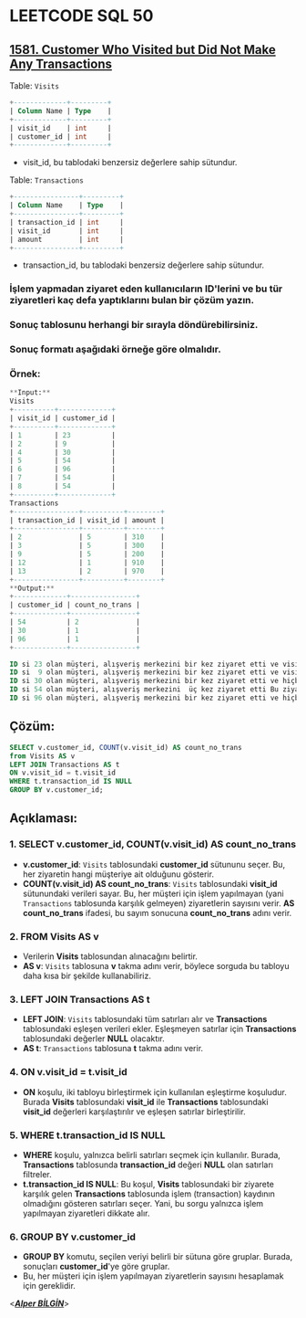 # LEETCODE SQL 50

## [1581. Customer Who Visited but Did Not Make Any Transactions](https://leetcode.com/problems/customer-who-visited-but-did-not-make-any-transactions/)

Table: `Visits`

```sql
+-------------+---------+
| Column Name | Type    |
+-------------+---------+
| visit_id    | int     |
| customer_id | int     |
+-------------+---------+
```

- visit_id, bu tablodaki benzersiz değerlere sahip sütundur.

Table: `Transactions`

```sql
+----------------+---------+
| Column Name    | Type    |
+----------------+---------+
| transaction_id | int     |
| visit_id       | int     |
| amount         | int     |
+----------------+---------+
```

- transaction_id, bu tablodaki benzersiz değerlere sahip sütundur.

### İşlem yapmadan ziyaret eden kullanıcıların ID'lerini ve bu tür ziyaretleri kaç defa yaptıklarını bulan bir çözüm yazın.

### Sonuç tablosunu herhangi bir sırayla döndürebilirsiniz.

### Sonuç formatı aşağıdaki örneğe göre olmalıdır.

### Örnek:

```sql
**Input:**
Visits
+----------+-------------+
| visit_id | customer_id |
+----------+-------------+
| 1        | 23          |
| 2        | 9           |
| 4        | 30          |
| 5        | 54          |
| 6        | 96          |
| 7        | 54          |
| 8        | 54          |
+----------+-------------+
Transactions
+----------------+----------+--------+
| transaction_id | visit_id | amount |
+----------------+----------+--------+
| 2              | 5        | 310    |
| 3              | 5        | 300    |
| 9              | 5        | 200    |
| 12             | 1        | 910    |
| 13             | 2        | 970    |
+----------------+----------+--------+
**Output:**
+-------------+----------------+
| customer_id | count_no_trans |
+-------------+----------------+
| 54          | 2              |
| 30          | 1              |
| 96          | 1              |
+-------------+----------------+

ID si 23 olan müşteri, alışveriş merkezini bir kez ziyaret etti ve visit_id = 12 de bir işlem yaptı.
ID si  9 olan müşteri, alışveriş merkezini bir kez ziyaret etti ve visit_id = 13 te bir işlem yaptı.
ID si 30 olan müşteri, alışveriş merkezini bir kez ziyaret etti ve hiçbir işlem yapmadı.
ID si 54 olan müşteri, alışveriş merkezini  üç kez ziyaret etti Bu ziyaretlerin 2 sinde işlem yapmadı, birinde ise 3 işlem yaptı.
ID si 96 olan müşteri, alışveriş merkezini bir kez ziyaret etti ve hiçbir işlem yapmadı.
```

## Çözüm:

```sql
SELECT v.customer_id, COUNT(v.visit_id) AS count_no_trans
from Visits AS v
LEFT JOIN Transactions AS t
ON v.visit_id = t.visit_id
WHERE t.transaction_id IS NULL
GROUP BY v.customer_id;
```

## **Açıklaması:**

### 1. **SELECT v.customer_id, COUNT(v.visit_id) AS count_no_trans**

- **v.customer_id**: `Visits` tablosundaki **customer_id** sütununu seçer. Bu, her ziyaretin hangi müşteriye ait olduğunu gösterir.
- **COUNT(v.visit_id) AS count_no_trans**: `Visits` tablosundaki **visit_id** sütunundaki verileri sayar. Bu, her müşteri için işlem yapılmayan (yani `Transactions` tablosunda karşılık gelmeyen) ziyaretlerin sayısını verir. **AS count_no_trans** ifadesi, bu sayım sonucuna **count_no_trans** adını verir.

### 2. **FROM Visits AS v**

- Verilerin **Visits** tablosundan alınacağını belirtir.
- **AS v**: `Visits` tablosuna **v** takma adını verir, böylece sorguda bu tabloyu daha kısa bir şekilde kullanabiliriz.

### 3. **LEFT JOIN Transactions AS t**

- **LEFT JOIN**: `Visits` tablosundaki tüm satırları alır ve **Transactions** tablosundaki eşleşen verileri ekler. Eşleşmeyen satırlar için **Transactions** tablosundaki değerler **NULL** olacaktır.
- **AS t**: `Transactions` tablosuna **t** takma adını verir.

### 4. **ON v.visit_id = t.visit_id**

- **ON** koşulu, iki tabloyu birleştirmek için kullanılan eşleştirme koşuludur. Burada **Visits** tablosundaki **visit_id** ile **Transactions** tablosundaki **visit_id** değerleri karşılaştırılır ve eşleşen satırlar birleştirilir.

### 5. **WHERE t.transaction_id IS NULL**

- **WHERE** koşulu, yalnızca belirli satırları seçmek için kullanılır. Burada, **Transactions** tablosunda **transaction_id** değeri **NULL** olan satırları filtreler.
- **t.transaction_id IS NULL**: Bu koşul, **Visits** tablosundaki bir ziyarete karşılık gelen **Transactions** tablosunda işlem (transaction) kaydının olmadığını gösteren satırları seçer. Yani, bu sorgu yalnızca işlem yapılmayan ziyaretleri dikkate alır.

### 6. **GROUP BY v.customer_id**

- **GROUP BY** komutu, seçilen veriyi belirli bir sütuna göre gruplar. Burada, sonuçları **customer_id**'ye göre gruplar.
- Bu, her müşteri için işlem yapılmayan ziyaretlerin sayısını hesaplamak için gereklidir.
  &nbsp;

<**_[Alper BİLGİN](https://github.com/DREAXS)_**>

